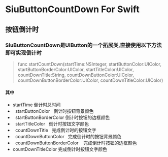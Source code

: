 # SiuButtonCountDown For Swift
## 按钮倒计时
### SiuButtonCountDown是UIButton的一个拓展类,直接使用以下方法即可实现倒计时
> func startCountDown(startTime:NSInteger,
startButtonColor:UIColor,
startButtonBorderColor:UIColor,
startTitleColor:UIColor,
countDownTitle:String,
countDownButtonColor:UIColor,
countDownButtonBorderColor:UIColor,
countDownTitleColor:UIColor)

#### 其中
*   startTime 倒计时总时间
*   startButtonColor    倒计时按钮背景颜色
*   startButtonBorderColor 倒计时按钮的边框颜色
*   startTitleColor   倒计时按钮文字颜色
*   countDownTitle   完成倒计时的按钮文字
*   countDownButtonColor   完成倒计时的按钮背景颜色
*   countDownButtonBorderColor    完成倒计时按钮的边框颜色
*   countDownTitleColor  完成倒计时按钮文字颜色



